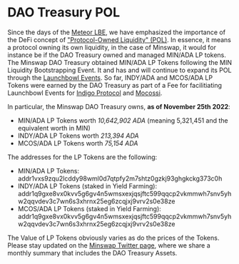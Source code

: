 # DAO Treasury POL

Since the days of the [Meteor LBE](https://minswap-labs.medium.com/meteor-lbe-mainnet-launch-yield-farming-more-f73c6c2a8b37), we have emphasized the importance of the DeFi concept of ["Protocol-Owned Liquidity" (POL)](https://thedefiant.io/what-is-defi-20/). In essence, it means a protocol owning its own liquidity, in the case of Minswap, it would for instance be if the DAO Treasury owned and managed MIN/ADA LP tokens. The Minswap DAO Treasury obtained MIN/ADA LP Tokens following the MIN Liquidity Bootstrapping Event. It and has and will continue to expand its POL through the [Launchbowl Events](https://minswap-labs.medium.com/introducing-the-minswap-launch-bowl-a5db8266345c). So far, INDY/ADA and MCOS/ADA LP Tokens were earned by the DAO Treasury as part of a Fee for facilitiating Launchbowl Events for [Indigo Protocol](https://twitter.com/Indigo\_protocol) and [Mocossi](https://twitter.com/officialmocossi).

In particular, the Minswap DAO Treasury owns, **as of November 25th 2022**:

* MIN/ADA LP Tokens worth _10,642,902 ADA_ (meaning 5,321,451 and the equivalent worth in MIN)
* INDY/ADA LP Tokens worth _213,394 ADA_
* MCOS/ADA LP Tokens worth _75,154 ADA_

The addresses for the LP Tokens are the following:

* MIN/ADA LP Tokens: addr1vxs9zqu2lcddy98wml0d7qtpfy2m7shtz0gzkj93ghgkckg373c0h
* INDY/ADA LP Tokens (staked in Yield Farming): addr1q9gxe8vx0kvv5g6gv4n5wmsxexjqsjftc599qqcp2vkmmwh7snv5yhw2qqvdev3c7wn6s3xhrnx25eg6zcqjxj9vrv2s0e38ze
* MCOS/ADA LP Tokens (staked in Yield Farming): addr1q9gxe8vx0kvv5g6gv4n5wmsxexjqsjftc599qqcp2vkmmwh7snv5yhw2qqvdev3c7wn6s3xhrnx25eg6zcqjxj9vrv2s0e38ze

The Value of LP Tokens obviously varies as do the prices of the Tokens. Please stay updated on the [Minswap Twitter page](https://twitter.com/MinswapDEX), where we share a monthly summary that includes the DAO Treasury Assets.

